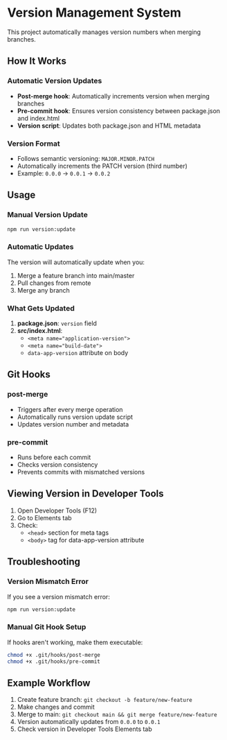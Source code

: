 # Version Management System

This project automatically manages version numbers when merging branches.

## How It Works

### Automatic Version Updates
- **Post-merge hook**: Automatically increments version when merging branches
- **Pre-commit hook**: Ensures version consistency between package.json and index.html
- **Version script**: Updates both package.json and HTML metadata

### Version Format
- Follows semantic versioning: `MAJOR.MINOR.PATCH`
- Automatically increments the PATCH version (third number)
- Example: `0.0.0` → `0.0.1` → `0.0.2`

## Usage

### Manual Version Update
```bash
npm run version:update
```

### Automatic Updates
The version will automatically update when you:
1. Merge a feature branch into main/master
2. Pull changes from remote
3. Merge any branch

### What Gets Updated
1. **package.json**: `version` field
2. **src/index.html**: 
   - `<meta name="application-version">`
   - `<meta name="build-date">`
   - `data-app-version` attribute on body

## Git Hooks

### post-merge
- Triggers after every merge operation
- Automatically runs version update script
- Updates version number and metadata

### pre-commit
- Runs before each commit
- Checks version consistency
- Prevents commits with mismatched versions

## Viewing Version in Developer Tools

1. Open Developer Tools (F12)
2. Go to Elements tab
3. Check:
   - `<head>` section for meta tags
   - `<body>` tag for data-app-version attribute

## Troubleshooting

### Version Mismatch Error
If you see a version mismatch error:
```bash
npm run version:update
```

### Manual Git Hook Setup
If hooks aren't working, make them executable:
```bash
chmod +x .git/hooks/post-merge
chmod +x .git/hooks/pre-commit
```

## Example Workflow

1. Create feature branch: `git checkout -b feature/new-feature`
2. Make changes and commit
3. Merge to main: `git checkout main && git merge feature/new-feature`
4. Version automatically updates from `0.0.0` to `0.0.1`
5. Check version in Developer Tools Elements tab
